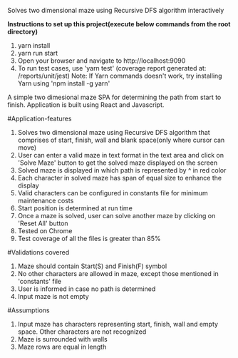 Solves two dimensional maze using Recursive DFS algorithm interactively

**Instructions to set up this project(execute below commands from the root directory)**
1) yarn install
2) yarn run start
3) Open your browser and navigate to http://localhost:9090
4) To run test cases, use 'yarn test' (coverage report generated at: /reports/unit/jest)
Note: If Yarn commands doesn't work, try installing Yarn using 'npm install -g yarn'

A simple two dimesional maze SPA for determining the path from start to finish. Application is built using React and Javascript.

#Application-features
1. Solves two dimensional maze using Recursive DFS algorithm that comprises of start, finish, wall and blank space(only where cursor can move)
2. User can enter a valid maze in text format in the text area and click on 'Solve Maze' button to get the solved maze displayed on the screen
3. Solved maze is displayed in which path is represented by ^ in red color
4. Each character in solved maze has span of equal size to enhance the display
5. Valid characters can be configured in constants file for minimum maintenance costs 
6. Start position is determined at run time
7. Once a maze is solved, user can solve another maze by clicking on 'Reset All' button 
8. Tested on Chrome
9. Test coverage of all the files is greater than 85%

#Validations covered
1. Maze should contain Start(S) and Finish(F) symbol
2. No other characters are allowed in maze, except those mentioned in 'constants' file
3. User is informed in case no path is determined
4. Input maze is not empty

#Assumptions
1. Input maze has characters representing start, finish, wall and empty space. Other characters are not recognized
2. Maze is surrounded with walls
3. Maze rows are equal in length
